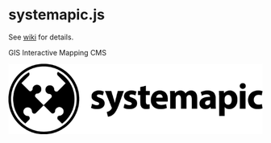 systemapic.js
=============

See [wiki](https://github.com/noerdbiz/systemapic.js/wiki) for details.

GIS Interactive Mapping CMS

![alt tag](public/docs/logo/Sideways/719x200/black-systemapic-logo-sideways-719x200.png)
